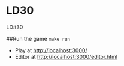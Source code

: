 LD30
====

LD#30

##Run the game
`
make run
`

* Play at [http://localhost:3000/](http://localhost:3000/)
* Editor at [http://localhost:3000/editor.html](http://localhost:3000/editor.html)

